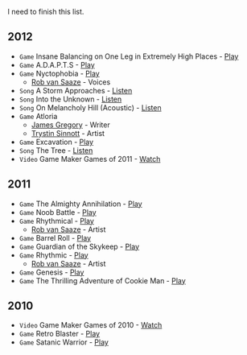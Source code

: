 I need to finish this list.

## 2012

- `Game` Insane Balancing on One Leg in Extremely High Places - [Play](https://gamejolt.com/games/insane-balancing-on-one-leg-in-extremely-high-places/9925)
- `Game` A.D.A.P.T.S - [Play](https://gamejolt.com/games/a-d-a-p-t-s/9352)
- `Game` Nyctophobia - [Play](https://gamejolt.com/games/nyctophobia/9161)
  - [Rob van Saaze](https://twitter.com/robvansaaze) - Voices
- `Song` A Storm Approaches - [Listen](https://soundcloud.com/niksudan/a-storm-approaches)
- `Song` Into the Unknown - [Listen](https://soundcloud.com/niksudan/into-the-unknown)
- `Song` On Melancholy Hill (Acoustic) - [Listen](https://soundcloud.com/niksudan/on-melancholy-hill-acoustic)
- `Game` Atloria
  - [James Gregory](https://twitter.com/imightbejames) - Writer
  - [Trystin Sinnott](https://twitter.com/trystinsinnott) - Artist
- `Game` Excavation - [Play](https://gamejolt.com/games/excavation/8222)
- `Song` The Tree - [Listen](https://soundcloud.com/niksudan/the-tree)
- `Video` Game Maker Games of 2011 - [Watch](https://www.youtube.com/watch?v=SYD7cSzSwhY)

## 2011

- `Game` The Almighty Annihilation - [Play](https://gamejolt.com/games/the-almighty-annihilation/6800)
- `Game` Noob Battle - [Play](https://gamejolt.com/games/noob-battle/6494)
- `Game` Rhythmical - [Play](https://gamejolt.com/games/rhythmical/6179)
  - [Rob van Saaze](https://twitter.com/robvansaaze) - Artist
- `Game` Barrel Roll - [Play](https://gamejolt.com/games/do-a-barrel-roll/6062)
- `Game` Guardian of the Skykeep - [Play](https://gamejolt.com/games/guardian-of-the-skykeep/5772)
- `Game` Rhythmic - [Play](https://gamejolt.com/games/rhythmic/4651)
  - [Rob van Saaze](https://twitter.com/robvansaaze) - Artist
- `Game` Genesis - [Play](https://gamejolt.com/games/genesis/4479)
- `Game` The Thrilling Adventure of Cookie Man - [Play](https://gamejolt.com/games/the-thrilling-adventure-of-cookie-man/4264)

## 2010

- `Video` Game Maker Games of 2010 - [Watch](https://www.youtube.com/watch?v=rg-vKcdWk_w)
- `Game` Retro Blaster - [Play](https://gamejolt.com/games/retro-blaster/3593)
- `Game` Satanic Warrior - [Play](https://gamejolt.com/games/satanic-warrior/3488)
